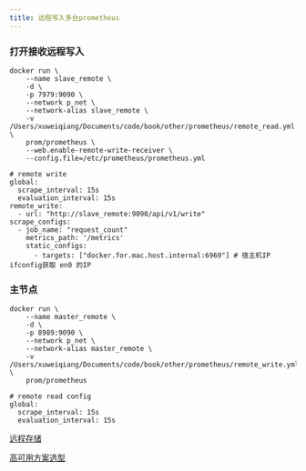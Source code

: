 ```yaml
---
title: 远程写入多台prometheus
---
```


### 打开接收远程写入
```
docker run \
    --name slave_remote \
    -d \
    -p 7979:9090 \
    --network p_net \
    --network-alias slave_remote \
    -v /Users/xuweiqiang/Documents/code/book/other/prometheus/remote_read.yml:/etc/prometheus/prometheus.yml \
    prom/prometheus \
    --web.enable-remote-write-receiver \
    --config.file=/etc/prometheus/prometheus.yml 
```

```
# remote write
global:
  scrape_interval: 15s
  evaluation_interval: 15s
remote_write:
  - url: "http://slave_remote:9090/api/v1/write"
scrape_configs:
  - job_name: "request_count"
    metrics_path: '/metrics'
    static_configs:
      - targets: ["docker.for.mac.host.internal:6969"] # 宿主机IP ifconfig获取 en0 的IP
```


### 主节点
```
docker run \
    --name master_remote \
    -d \
    -p 8989:9090 \
    --network p_net \
    --network-alias master_remote \
    -v /Users/xuweiqiang/Documents/code/book/other/prometheus/remote_write.yml:/etc/prometheus/prometheus.yml \
    prom/prometheus
```
```
# remote read config
global:
  scrape_interval: 15s
  evaluation_interval: 15s
```

[远程存储](https://yunlzheng.gitbook.io/prometheus-book/part-ii-prometheus-jin-jie/readmd/prometheus-remote-storage)


[高可用方案选型](https://yunlzheng.gitbook.io/prometheus-book/part-ii-prometheus-jin-jie/readmd/prometheus-and-high-availability)